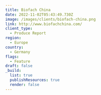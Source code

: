 ```yaml
---
title: Biofach China
date: 2022-11-02T05:43:49.730Z
image: /images/clients/biofach-china.png
link: http://www.biofachchina.com/
client_type:
  - Produce Report
region:
  - Europe
country:
  - Germany
flags:
  - Feature
draft: false
_build:
  list: true
  publishResources: true
  render: false
---
```

